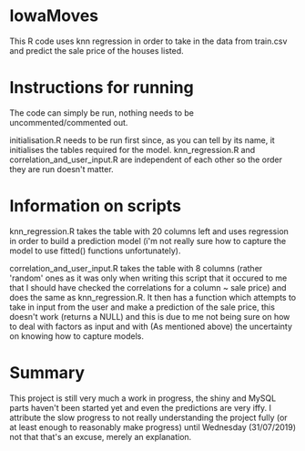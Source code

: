 # IowaMoves
This R code uses knn regression in order to take in the data from train.csv and predict the sale price of the houses listed.

# Instructions for running
The code can simply be run, nothing needs to be uncommented/commented out.

initialisation.R needs to be run first since, as you can tell by its name, it initialises the tables required for the model. knn_regression.R and correlation_and_user_input.R are independent of each other so the order they are run doesn't matter.

# Information on scripts
knn_regression.R takes the table with 20 columns left and uses regression in order to build a prediction model (i'm not really sure how to capture the model to use fitted() functions unfortunately). 

correlation_and_user_input.R takes the table with 8 columns (rather 'random' ones as it was only when writing this script that it occured to me that I should have checked the correlations for a column ~ sale price) and does the same as knn_regression.R. It then has a function which attempts to take in input from the user and make a prediction of the sale price, this doesn't work (returns a NULL) and this is due to me not being sure on how to deal with factors as input and with (As mentioned above) the uncertainty on knowing how to capture models.

# Summary
This project is still very much a work in progress, the shiny and MySQL parts haven't been started yet and even the predictions are very iffy. I attribute the slow progress to not really understanding the project fully (or at least enough to reasonably make progress) until Wednesday (31/07/2019) not that that's an excuse, merely an explanation.

